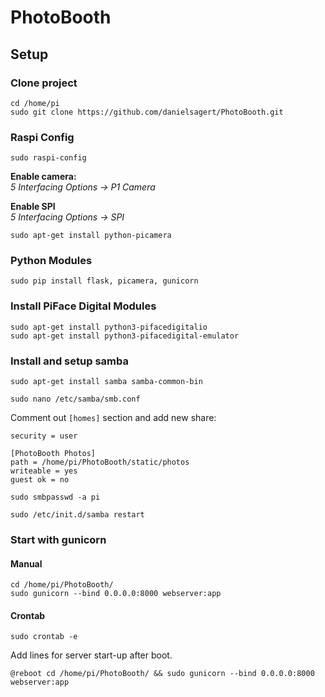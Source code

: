 # PhotoBooth

## Setup
### Clone project
```
cd /home/pi
sudo git clone https://github.com/danielsagert/PhotoBooth.git
```

### Raspi Config
```
sudo raspi-config
```
**Enable camera:**  
*5 Interfacing Options -> P1 Camera*

**Enable SPI**  
*5 Interfacing Options -> SPI*
 
```
sudo apt-get install python-picamera
```

### Python Modules
```
sudo pip install flask, picamera, gunicorn
```

### Install PiFace Digital Modules ###
```
sudo apt-get install python3-pifacedigitalio
sudo apt-get install python3-pifacedigital-emulator
```

### Install and setup samba
```
sudo apt-get install samba samba-common-bin
```

```
sudo nano /etc/samba/smb.conf
```

Comment out `[homes]` section and add new share:

```
security = user

[PhotoBooth Photos]
path = /home/pi/PhotoBooth/static/photos
writeable = yes
guest ok = no
```

```
sudo smbpasswd -a pi
```

```
sudo /etc/init.d/samba restart
```

### Start with gunicorn
#### Manual
```
cd /home/pi/PhotoBooth/
sudo gunicorn --bind 0.0.0.0:8000 webserver:app
```

#### Crontab
```
sudo crontab -e
```
Add lines for server start-up after boot.
```
@reboot cd /home/pi/PhotoBooth/ && sudo gunicorn --bind 0.0.0.0:8000 webserver:app
```
